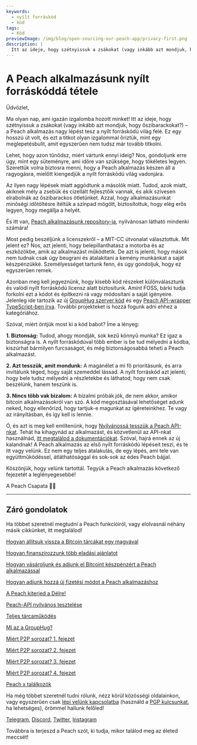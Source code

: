 ```yaml
---
keywords:
  - nyílt forráskód
  - kód
tags:
  - Kód
previewImage: /img/blog/open-sourcing-our-peach-app/privacy-first.png
description: |
  Itt az ideje, hogy szétnyissuk a zsákokat (vagy inkább azt mondjuk, hogy őszibarackokat?) – a Peach alkalmazás nagy lépést tesz a nyílt forráskódú világ felé.
---
```


# A Peach alkalmazásunk nyílt forráskóddá tétele

Üdvözlet,

Ma olyan nap, ami igazán izgalomba hozott minket! Itt az ideje, hogy szétnyissuk a zsákokat (vagy inkább azt mondjuk, hogy őszibarackokat?) – a Peach alkalmazás nagy lépést tesz a nyílt forráskódú világ felé. Ez egy hosszú út volt, és ezt a titkot olyan izgalommal őriztük, mint egy meglepetésbulit, amit egyszerűen nem tudsz már tovább titkolni.

Lehet, hogy azon tűnődsz, miért vártunk ennyi ideig? Nos, gondoljunk erre úgy, mint egy süteményre, ami időre van szüksége, hogy tökéletes legyen. Szerettük volna biztosra menni, hogy a Peach alkalmazás készen áll a ragyogásra, mielőtt kiengedjük a nyílt forráskódú világ vadonjára.

Az ilyen nagy lépések miatt aggódtunk a másolók miatt. Tudod, azok miatt, akiknek mély a zsebük és cizellált fejlesztőik vannak, és akik szívesen elrabolnák az őszibarackos ötletünket. Azzal, hogy alkalmazásunkat minőségi időtöltésre ítéltük a színpad mögött, biztosítottuk, hogy elég erős legyen, hogy megállja a helyét.

És itt van, [Peach alkalmazásunk repository-ja](https://github.com/Peach2Peach/peach-app), nyilvánosan látható mindenki számára!

Most pedig beszéljünk a licenszekről – a MIT-CC útvonalat választottuk. Mit jelent ez? Nos, azt jelenti, hogy belepillanthatasz a motorba és az eszközökbe, amik az alkalmazást működtetik. De azt is jelenti, hogy mások nem tudnak csak úgy beugrani és átalakítani a kemény munkánkat a saját készpénzükké. Személyességet tartunk fenn, és úgy gondoljuk, hogy ez egyszerűen remek.

Azonban meg kell jegyeznünk, hogy kisebb kód részeket különválasztunk és valódi nyílt forráskódú licensz alatt biztosítunk. Amint FOSS, bárki tudja forkolni ezt a kódot és építkezni rá vagy módosítani a saját igényeire. Jelenleg ide tartozik az új [GroupHug szerver kód](https://github.com/Peach2Peach/groupHug) és egy [Peach API-wrapper TypeScript-ben írva](https://github.com/Peach2Peach/peach-api-ts). További projekteket is hozzá fogunk adni ehhez a kategóriához.

Szóval, miért öntjük most ki a kód babot? Íme a lényeg:

**1. Biztonság:** Tudod, ahogy mondják, sok kezű könnyű munka? Ez igaz a biztonságra is. A nyílt forráskódúval több ember is be tud mélyedni a kódba, kiszúrhat bármilyen furcsaságot, és még biztonságosabbá teheti a Peach alkalmazást.

**2. Azt tesszük, amit mondunk:** A magánélet a mi fő prioritásunk, és arra invitálunk téged, hogy saját szemeddel lássad. A nyílt forráskód azt jelenti, hogy bele tudsz mélyedni a részletekbe és láthatod, hogy nem csak beszélünk, hanem teszünk is.

**3. Nincs több vak bizalom:** A bizalmi próbák jók, de nem akkor, amikor bitcoin alkalmazásokról van szó. A kód megosztásával lehetőséget adunk neked, hogy ellenőrizd, hogy tartjuk-e magunkat az ígéreteinkhez. Te vagy az irányításban, és így kell is lennie.

Ó, és azt is meg kell említenünk, hogy [Nyilvánossá tesszük a Peach API-nkat](/blog/making-our-peach-api-public). Tehát ha kihagynád az alkalmazást, és közvetlenül az API-nkat használnád, [itt megtalálod a dokumentációkat](https://docs.peachbitcoin.com/#introduction).
Szóval, hajrá ennek az új kalandnak! A Peach alkalmazás az első nyílt forráskódú lépéseit teszi, és te itt vagy velünk. Ez nem egy teljes átalakulás, de egy lépés, ami tele van együttműködéssel, átláthatósággal és sok-sok az édes Peach bájjal.

Köszönjük, hogy velünk tartottál. Tegyük a Peach alkalmazás következő fejezetét a leglényegesebbé!

A Peach Csapata 🍑🎉

---

## Záró gondolatok

Ha többet szeretnél megtudni a Peach funkcióiról, vagy elolvasnál néhány másik cikkünket, itt megtalálod!

[Hogyan állítsuk vissza a Bitcoin tárcákat egy magvával](https://peachbitcoin.com/hu/blog/how-to-restore-peach-wallet/)

[Hogyan finanszírozzunk több eladási ajánlatot](https://peachbitcoin.com/hu/blog/funding-multiple-sell-offers/)

[Hogyan vásároljunk és adjunk el Bitcoint készpénzért a Peach alkalmazással](https://peachbitcoin.com/hu/blog/how-to-buy-and-sell-bitcoin-with-cash-using-peach/)

[Hogyan adjunk hozzá új fizetési módot a Peach alkalmazáshoz](https://peachbitcoin.com/hu/blog/how-to-add-a-payment-method/)

[A Peach kiterjed a Délre!](https://peachbitcoin.com/hu/blog/peach-expands-to-the-global-south/)

[Peach-API nyilvános tesztelése](https://peachbitcoin.com/hu/blog/making-our-peach-api-public/)

[Teljes tárcaműködés](https://peachbitcoin.com/hu/blog/full-wallet-functionality/)

[Mi az a GroupHug?](https://peachbitcoin.com/hu/blog/group-hug/)

[Miért P2P sorozat? 1. fejezet](https://peachbitcoin.com/hu/blog/why-p2p-chapter-1/)

[Miért P2P sorozat? 2. fejezet](https://peachbitcoin.com/hu/blog/why-p2p-chapter-2/)

[Miért P2P sorozat? 3. fejezet](https://peachbitcoin.com/hu/blog/why-p2p-chapter-3-circular-economies/)

[Miért P2P sorozat? 4. fejezet](https://peachbitcoin.com/hu/blog/why-p2p-chapter-4-chains-of-trust/)

[Peach x találkozók](https://peachbitcoin.com/hu/blog/peach-for-meetups/)

Ha még többet szeretnél tudni rólunk, nézz körül közösségi oldalainkon, vagy egyszerűen csak [lépj velünk kapcsolatba](mailto:hello@peachbitcoin.com) (használd a [PGP kulcsunkat](https://keys.openpgp.org/vks/v1/by-fingerprint/48339A19645E2E53488E0E5479E1B270FACD1BD2), ha lehetséges), örömmel hallunk felőled!

[Telegram](https://t.me/peachtopeach), [Discord](https://discord.gg/ypeHz3SW54), [Twitter](https://twitter.com/peachbitcoin), [Instagram](https://instagram.com/peachbitcoin)

Továbbra is terjeszd a Peach szót, ki tudja, mikor találod meg az életed meccsét!
